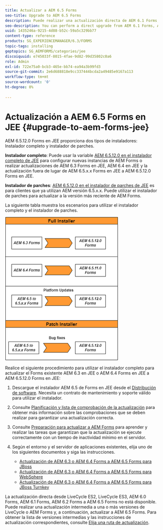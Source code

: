 ```yaml
---
title: Actualizar a AEM 6.5 Forms
seo-title: Upgrade to AEM 6.5 Forms
description: Puede realizar una actualización directa de AEM 6.1 Forms, AEM 6.2 Forms y LiveCycle ES4 SP1 a AEM 6.3 Forms.
seo-description: You can perform a direct upgrade from AEM 6.1 Forms, AEM 6.2 Forms, and LiveCycle ES4 SP1 to AEM 6.3 Forms.
uuid: 1435246a-9215-4d88-b52c-59a5c329bb77
content-type: reference
products: SG_EXPERIENCEMANAGER/6.3/FORMS
topic-tags: installing
geptopics: SG_AEMFORMS/categories/jee
discoiquuid: e745033f-8015-4fae-9d82-99d35802c0a6
role: Admin
exl-id: 722e75a0-bcb3-465e-bb74-ea94a3b99fd3
source-git-commit: 2e6d688818e9cc337444bcda2a49485e9167a113
workflow-type: tm+mt
source-wordcount: '0'
ht-degree: 0%

---
```


# Actualización a AEM 6.5 Forms en JEE {#upgrade-to-aem-forms-jee}

AEM 6.5.12.0 Forms en JEE proporciona dos tipos de instaladores: Instalador completo y instalador de parches.

**Instalador completo**: Puede usar la variable [AEM 6.5.12.0 en el instalador completo de JEE](https://experienceleague.adobe.com/docs/experience-manager-release-information/aem-release-updates/forms-updates/aem-forms-releases.html) para configurar nuevas instancias de AEM Forms o realizar actualizaciones de AEM 6.3 Forms en JEE, AEM 6.4 en JEE y la actualización fuera de lugar de AEM 6.5.x.x Forms en JEE a AEM 6.5.12.0 Forms en JEE.

**Instalador de parches**: [AEM 6.5.12.0 en el instalador de parches de JEE](https://experienceleague.adobe.com/docs/experience-manager-release-information/aem-release-updates/forms-updates/aem-forms-releases.html) es para clientes que ya utilizan AEM versión 6.5.x.x. Puede utilizar el instalador de parches para actualizar a la versión más reciente de AEM Forms.

La siguiente tabla muestra los escenarios para utilizar el instalador completo y el instalador de parches.

![](assets/full-and-patch-installer.png)

Realice el siguiente procedimiento para utilizar el instalador completo para actualizar el Forms existente AEM 6.3 en JEE o AEM 6.4 Forms en JEE a AEM 6.5.12.0 Forms en JEE:

1. Descargue el instalador AEM 6.5 de Forms en JEE desde el [Distribución de software](https://experience.adobe.com/#/downloads/content/software-distribution/es/aem.html). Necesita un contrato de mantenimiento y soporte válido para utilizar el instalador.
1. Consulte [Planificación y lista de comprobación de la actualización](https://www.adobe.com/go/learn_aemforms_upgrade_checklist_65) para obtener más información sobre las comprobaciones que se deben realizar para garantizar una actualización correcta.
1. Consulte [Preparación para actualizar a AEM Forms](https://www.adobe.com/go/learn_aemforms_prepareupgrade_65) para aprender y realizar las tareas que garantizan que la actualización se ejecute correctamente con un tiempo de inactividad mínimo en el servidor.
1. Según el entorno y el servidor de aplicaciones existentes, elija uno de los siguientes documentos y siga las instrucciones.

   * [Actualización de AEM 6.3 o AEM 6.4 Forms a AEM 6.5 Forms para JBoss](http://www.adobe.com/go/learn_aemforms_upgradeJBoss_65)
   * [Actualización de AEM 6.3 o AEM 6.4 Forms a AEM 6.5 Forms para WebSphere](http://www.adobe.com/go/learn_aemforms_upgradeWebSphere_65)
   * [Actualización de AEM 6.3 o AEM 6.4 Forms a AEM 6.5 Forms para JBoss Turnkey](http://www.adobe.com/go/learn_aemforms_upgradeTurnkey_65)

La actualización directa desde LiveCycle ES2, LiveCycle ES3, AEM 6.0 Forms, AEM 6.1 Forms, AEM 6.2 Forms a AEM 6.5 Forms no está disponible. Puede realizar una actualización intermedia a una o más versiones de LiveCycle o AEM Forms y, a continuación, actualizar a AEM 6.5 Forms. Para obtener la lista de versiones intermedias y las instrucciones de actualización correspondientes, consulte [Elija una ruta de actualización](upgrade.md).
